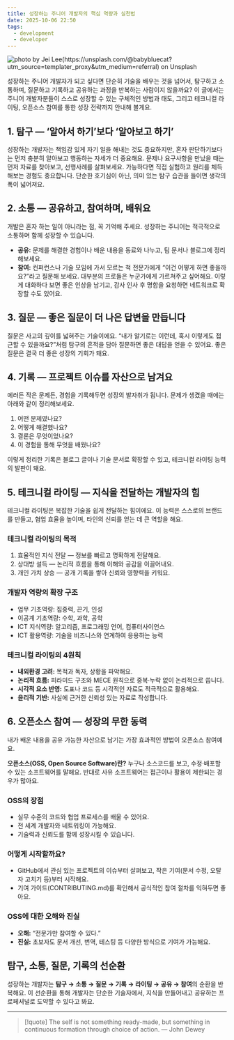 ```yaml
---
title: 성장하는 주니어 개발자의 핵심 역량과 실천법
date: 2025-10-06 22:50
tags:
  - development
  - developer
---
```


![photo by Jei Lee(https://unsplash.com/@babybluecat?utm_source=templater_proxy&utm_medium=referral) on Unsplash](https://images.unsplash.com/photo-1606739676895-fdac85044596?crop=entropy&cs=srgb&fm=jpg&ixid=M3w2NDU1OTF8MHwxfHJhbmRvbXx8fHx8fHx8fDE3NTk3NTg1NDB8&ixlib=rb-4.1.0&q=85&w=800&h=460)

성장하는 주니어 개발자가 되고 싶다면 단순히 기술을 배우는 것을 넘어서, 탐구하고 소통하며, 질문하고 기록하고 공유하는 과정을 반복하는 사람이지 않을까요?
이 글에서는 주니어 개발자분들이 스스로 성장할 수 있는 구체적인 방법과 태도, 그리고 테크니컬 라이팅, 오픈소스 참여를 통한 성장 전략까지 안내해 볼게요.

## 1. 탐구 — ‘알아서 하기’보다 ‘알아보고 하기’

성장하는 개발자는 책임감 있게 자기 일을 해내는 것도 중요하지만, 혼자 판단하기보다는 먼저 충분히 알아보고 행동하는 자세가 더 중요해요.
문제나 요구사항을 만났을 때는 먼저 자료를 찾아보고, 선행사례를 살펴보세요.
가능하다면 직접 실험하고 원리를 체득해보는 경험도 중요합니다.
단순한 호기심이 아닌, 의미 있는 탐구 습관을 들이면 생각의 폭이 넓어져요.

## 2. 소통 — 공유하고, 참여하며, 배워요

개발은 혼자 하는 일이 아니라는 점, 꼭 기억해 주세요.
성장하는 주니어는 적극적으로 소통하며 함께 성장할 수 있습니다.

- **공유:** 문제를 해결한 경험이나 배운 내용을 동료와 나누고, 팀 문서나 블로그에 정리해보세요.
- **참여:** 컨퍼런스나 기술 모임에 가서 모르는 척 전문가에게 “이건 어떻게 하면 좋을까요?”라고 질문해 보세요. 대부분의 프로들은 누군가에게 가르쳐주고 싶어해요. 이렇게 대화하다 보면 좋은 인상을 남기고, 감사 인사 후 명함을 요청하면 네트워크로 확장할 수도 있어요.

## 3. 질문 — 좋은 질문이 더 나은 답변을 만듭니다

질문은 사고의 깊이를 넓혀주는 기술이에요.
“내가 알기로는 이런데, 혹시 이렇게도 접근할 수 있을까요?”처럼 탐구의 흔적을 담아 질문하면 좋은 대답을 얻을 수 있어요.
좋은 질문은 결국 더 좋은 성장의 기회가 돼요.

## 4. 기록 — 프로젝트 이슈를 자산으로 남겨요

에러든 작은 문제든, 경험을 기록해두면 성장의 발자취가 됩니다.
문제가 생겼을 때에는 아래와 같이 정리해보세요.

1. 어떤 문제였나요?
2. 어떻게 해결했나요?
3. 결론은 무엇이었나요?
4. 이 경험을 통해 무엇을 배웠나요?

이렇게 정리한 기록은 블로그 글이나 기술 문서로 확장할 수 있고, 테크니컬 라이팅 능력의 발판이 돼요.

## 5. 테크니컬 라이팅 — 지식을 전달하는 개발자의 힘

테크니컬 라이팅은 복잡한 기술을 쉽게 전달하는 힘이에요.
이 능력은 스스로의 브랜드를 만들고, 협업 효율을 높이며, 타인의 신뢰를 얻는 데 큰 역할을 해요.

### 테크니컬 라이팅의 목적

1. 효율적인 지식 전달 — 정보를 빠르고 명확하게 전달해요.
2. 상대방 설득 — 논리적 흐름을 통해 이해와 공감을 이끌어내요.
3. 개인 가치 상승 — 공개 기록을 쌓아 신뢰와 영향력을 키워요.

### 개발자 역량의 확장 구조

- 업무 기초역량: 집중력, 끈기, 인성
- 이공계 기초역량: 수학, 과학, 공학
- ICT 지식역량: 알고리즘, 프로그래밍 언어, 컴퓨터사이언스
- ICT 활용역량: 기술을 비즈니스와 연계하여 응용하는 능력

### 테크니컬 라이팅의 4원칙

- **내외환경 고려:** 목적과 독자, 상황을 파악해요.
- **논리적 흐름:** 피라미드 구조와 MECE 원칙으로 중복·누락 없이 논리적으로 씁니다.
- **시각적 요소 반영:** 도표나 코드 등 시각적인 자료도 적극적으로 활용해요.
- **윤리적 기반:** 사실에 근거한 신뢰성 있는 자료로 작성합니다.

## 6. 오픈소스 참여 — 성장의 무한 동력

내가 배운 내용을 공유 가능한 자산으로 남기는 가장 효과적인 방법이 오픈소스 참여예요.

**오픈소스(OSS, Open Source Software)란?**
누구나 소스코드를 보고, 수정·배포할 수 있는 소프트웨어를 말해요. 반대로 사유 소프트웨어는 접근이나 활용이 제한되는 경우가 많아요.

### OSS의 장점

- 실무 수준의 코드와 협업 프로세스를 배울 수 있어요.
- 전 세계 개발자와 네트워킹이 가능해요.
- 기술력과 신뢰도를 함께 성장시킬 수 있습니다.

### 어떻게 시작할까요?

- GitHub에서 관심 있는 프로젝트의 이슈부터 살펴보고, 작은 기여(문서 수정, 오탈자 고치기 등)부터 시작해요.
- 기여 가이드(CONTRIBUTING.md)를 확인해서 공식적인 참여 절차를 익혀두면 좋아요.

### OSS에 대한 오해와 진실

- **오해:** “전문가만 참여할 수 있다.”
- **진실:** 초보자도 문서 개선, 번역, 테스팅 등 다양한 방식으로 기여가 가능해요.

## 탐구, 소통, 질문, 기록의 선순환

성장하는 개발자는 **탐구 → 소통 → 질문 → 기록 → 라이팅 → 공유 → 참여**의 순환을 반복해요.
이 선순환을 통해 개발자는 단순한 기술자에서, 지식을 만들어내고 공유하는 프로페셔널로 도약할 수 있다고 봐요.

---

> [!quote] The self is not something ready-made, but something in continuous formation through choice of action.
> — John Dewey
